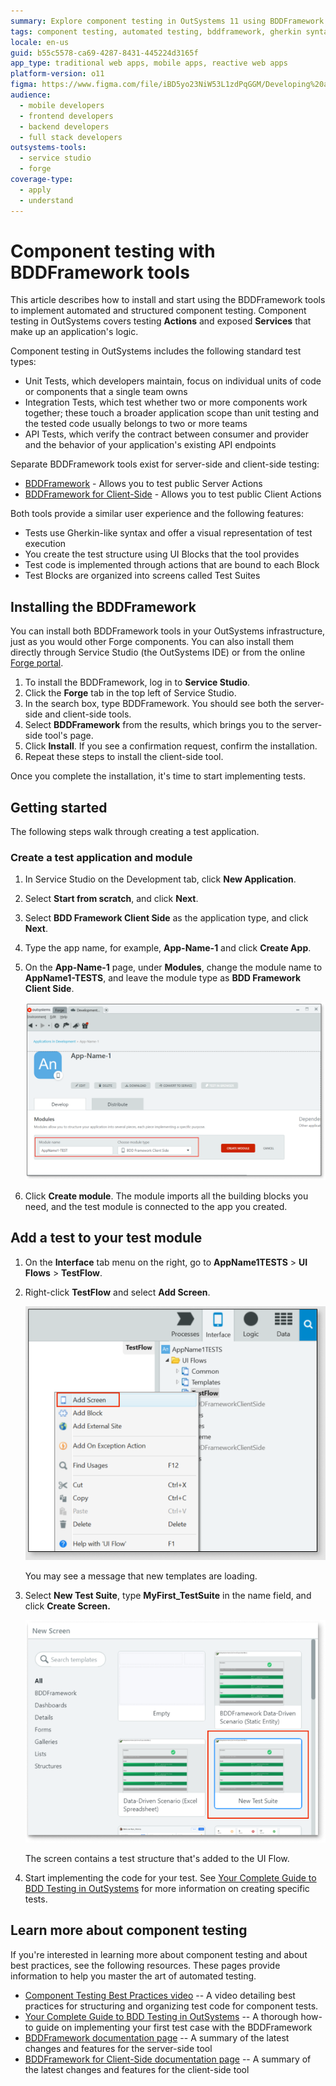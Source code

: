 ```yaml
---
summary: Explore component testing in OutSystems 11 using BDDFramework tools for automated testing of Actions and Services.
tags: component testing, automated testing, bddframework, gherkin syntax, api testing
locale: en-us
guid: b55c5578-ca69-4287-8431-445224d3165f
app_type: traditional web apps, mobile apps, reactive web apps
platform-version: o11
figma: https://www.figma.com/file/iBD5yo23NiW53L1zdPqGGM/Developing%20an%20Application?node-id=952:1647
audience:
  - mobile developers
  - frontend developers
  - backend developers
  - full stack developers
outsystems-tools:
  - service studio
  - forge
coverage-type:
  - apply
  - understand
---
```


# Component testing with BDDFramework tools

This article describes how to install and start using the BDDFramework tools to implement automated and structured component testing. Component testing in OutSystems covers testing **Actions** and exposed **Services** that make up an application's logic.

Component testing in OutSystems includes the following standard test types:

* Unit Tests, which developers maintain, focus on individual units of code or components that a single team owns
* Integration Tests, which test whether two or more components work together; these touch a broader application scope than unit testing and the tested code usually belongs to two or more teams
* API Tests, which verify the contract between consumer and provider and the behavior of your application's existing API endpoints

Separate BDDFramework tools exist for server-side and client-side testing:

* [BDDFramework](https://www.outsystems.com/forge/Component_Documentation.aspx?ProjectId=1201&ProjectName=bddframework) - Allows you to test public Server Actions
* [BDDFramework for Client-Side](https://www.outsystems.com/forge/component-overview/10917/bddframework-client-side) - Allows you to test public Client Actions

Both tools provide a similar user experience and the following features:

* Tests use Gherkin-like syntax and offer a visual representation of test execution
* You create the test structure using UI Blocks that the tool provides
* Test code is implemented through actions that are bound to each Block
* Test Blocks are organized into screens called Test Suites

## Installing the BDDFramework

You can install both BDDFramework tools in your OutSystems infrastructure, just as you would other Forge components. You can also install them directly through Service Studio (the OutSystems IDE) or from the online [Forge portal](https://www.outsystems.com/forge/).

1. To install the BDDFramework, log in to **Service Studio**.
1. Click the **Forge** tab in the top left of Service Studio.
1. In the search box, type BDDFramework. You should see both the server-side and client-side tools.
1. Select **BDDFramework** from the results, which brings you to the server-side tool's page.
1. Click **Install**. If you see a confirmation request, confirm the installation.
1. Repeat these steps to install the client-side tool.

Once you complete the installation, it's time to start implementing tests.

## Getting started

The following steps walk through creating a test application.

### Create a test application and module

1. In Service Studio on the Development tab, click **New Application**.
1. Select **Start from scratch**, and click **Next**.
1. Select **BDD Framework Client Side** as the application type, and click **Next**.
1. Type the app name, for example, **App-Name-1** and click **Create App**.
1. On the **App-Name-1** page, under **Modules**, change the module name to **AppName1-TESTS**, and leave the module type as **BDD Framework Client Side**.

    ![Service Studio interface showing the process of creating a new BDD Framework module within an application.](images/create-bdd-module-xplat.png "Creating a BDD Framework Module")

1. Click **Create module**. The module imports all the building blocks you need, and the test module is connected to the app you created.

## Add a test to your test module

1. On the **Interface** tab menu on the right, go to **AppName1TESTS** > **UI Flows** > **TestFlow**.  

1. Right-click **TestFlow** and select **Add Screen**.

    ![Context menu in Service Studio with an option to add a new screen to the TestFlow.](images/testflow-1-xplat.png "Adding a New Screen to TestFlow")

    You may see a message that new templates are loading.

1. Select **New Test Suite**, type **MyFirst_TestSuite** in the name field, and click **Create Screen.**

    ![Service Studio screen template selection interface highlighting the 'New Test Suite' option.](images/new-test-suite-xplat.png "Selecting New Test Suite Template")

    The screen contains a test structure that's added to the UI Flow.

1. Start implementing the code for your test. See [Your Complete Guide to BDD Testing in OutSystems](https://www.outsystems.com/blog/posts/bdd-testing/) for more information on creating specific tests.

## Learn more about component testing

If you're interested in learning more about component testing and about best practices, see the following resources. These pages provide information to help you master the art of automated testing.

* [Component Testing Best Practices video](https://www.outsystems.com/training/courses/180/component-testing/?LearningPathId=10) -- A video detailing best practices for structuring and organizing test code for component tests.
* [Your Complete Guide to BDD Testing in OutSystems](https://www.outsystems.com/blog/posts/bdd-testing/) -- A thorough how-to guide on implementing your first test case with the BDDFramework
* [BDDFramework documentation page](https://www.outsystems.com/forge/Component_Documentation.aspx?ProjectId=1201&ProjectName=bddframework) -- A summary of the latest changes and features for the server-side tool
* [BDDFramework for Client-Side documentation page]( https://www.outsystems.com/forge/Component_Documentation.aspx?ProjectId=10917&ProjectName=bddframework-client-side) -- A summary of the latest changes and features for the client-side tool
